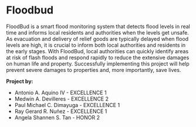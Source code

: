 # Floodbud

FloodBud is a smart flood monitoring system that detects flood levels in real time and
informs local residents and authorities when the levels get unsafe. As evacuation and delivery of
relief goods are typically delayed when flood levels are high, it is crucial to inform both local
authorities and residents in the early stages. With FloodBud, local authorities can quickly
identify areas at risk of flash floods and respond rapidly to reduce the extensive damages on
human life and property. Successfully implementing this project will help prevent severe
damages to properties and, more importantly, save lives.


**Project by:**
<ul>
<li>Antonio A. Aquino IV - EXCELLENCE 1 </li>
<li>Medwin A. Devilleres - EXCELLENCE 2 </li>
<li>Paul Michael C. Dimayuga - EXCELLENCE 1 </li>
<li>Ray Gerard R. Nuñez - EXCELLENCE 1 </li>
<li>Angela Shannen S. Tan - HONOR 2</li>
  
</ul>

